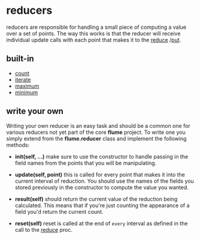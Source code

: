 # reducers

reducers are responsible for handling a small piece of computing a value over a
set of points. The way this works is that the reducer will receive individual
update calls with each point that makes it to the [reduce](../../put)
/[put](../../put/).


## built-in

  * [count](count/) 
  * [iterate](iterate/) 
  * [maximum](maximum/) 
  * [minimum](minimum/) 

## write your own

Writing your own reducer is an easy task and should be a common one for various
reducers not yet part of the core **flume** project. To write one you simply
extend from the **flume.reducer** class and implement the following methods:

  * **__init__(self, ...)** make sure to use the constructor to handle passing
                            in the field names from the points that you will 
                            be manipulating.
  * **update(self, point)** this is called for every point that makes it into
                            the current interval of reduction. You should use
                            the names of the fields you stored previously in 
                            the constructor to compute the value you wanted.

  * **result(self)** should return the current value of the reduction being
                     calculated. This means that if you're just counting 
                     the appearance of a field you'd return the current count.

  * **reset(self)** reset is called at the end of `every` interval as defined
                    in the call to the [reduce](../../reduce) proc.
